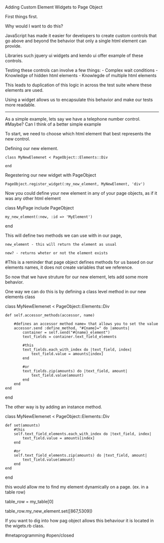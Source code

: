 Adding Custom Element Widgets to Page Object

First things first. 

Why would I want to do this?

JavaScript has made it easier for developers to create custom controls that go above and beyond the behavior that only a single html element can provide. 

Libraries such jquery ui widgets and kendo ui offer example of these controls.

Testing these controls can involve a few things:
	- Complex wait conditions
	- Knowledge of hidden html elements
	- Knowlegde of multiple html elements

This leads to duplication of this logic in across the test suite where these elements are used. 

Using a widget allows us to encapsulate this behavior and make our tests more readable.  


________________________________________________________________________________________________________________________________________

As a simple example, lets say we have a telephone number control.  #Maybe? Can I think of a better simple example

To start, we need to choose which html element that best represents the new control. 

Defining our new element. 

	class MyNewElemenet < PageObject::Elements::Div

	end

Regestering our new widget with PageObject 

	PageObject.register_widget(:my_new_element, MyNewElement, 'div')

Now you could define your new element in any of your page objects, as if it was any other html element

class MyPage
	include PageObject

	my_new_element(:new, :id => 'MyElement')

end

This will define two methods we can use with in our page, 

	new_element - this will return the element as usual

	new? - returns wheter or not the element exists

#This is a reminder that page object defines methods for us based on our elements names, it does not create variables that we reference. 


So now that we have struture for our new element, lets add some more behavior.


One way we can do this is by defining a class level method in our new elements class

class MyNewElemenet < PageObject::Elements::Div

	def self.accessor_methods(accessor, name)

		#defines an accessor method name= that allows you to set the value 
		accessor.send :define_method, "#{name}=" do |amounts|
	    	container = self.send("#{name}_element")
	        text_fields = container.text_field_elements

	        #this
	        text_fields.each_with_index do |text_field, index|
	        	text_field.value = amounts[index]
	        end

	        #or
	        text_fields.zip(amounts) do |text_field, amount|
	        	text_field.value(amount)
	        end
	    end
	end

end

The other way is by adding an instance method.

class MyNewElemenet < PageObject::Elements::Div

	def set(amounts)
	    #this
	    self.text_field_elements.each_with_index do |text_field, index|
	    	text_field.value = amounts[index]
	    end

	    #or
	    self.text_field_elements.zip(amounts) do |text_field, amount|
	    	text_field.value(amount)
	    end
	end

end


this would allow me to find my element dynamically on a page. (ex. in a table row)

table_row  = my_table[0]

table_row.my_new_element.set([867,5309])


If you want to dig into how pag object allows this behaviour it is located in the wigets.rb class. 

#metaprogramming #open/closed
